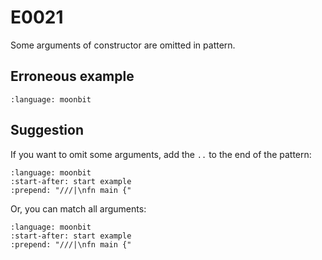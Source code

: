 # E0021

Some arguments of constructor are omitted in pattern.

## Erroneous example

```{literalinclude} /sources/error_codes/0021_error/top.mbt
:language: moonbit
```

## Suggestion

If you want to omit some arguments, add the `..` to the end of the pattern:

```{literalinclude} /sources/error_codes/0021_fixed/example_0.mbt
:language: moonbit
:start-after: start example
:prepend: "///|\nfn main {"
```

Or, you can match all arguments:

```{literalinclude} /sources/error_codes/0021_fixed/example_1.mbt
:language: moonbit
:start-after: start example
:prepend: "///|\nfn main {"
```
